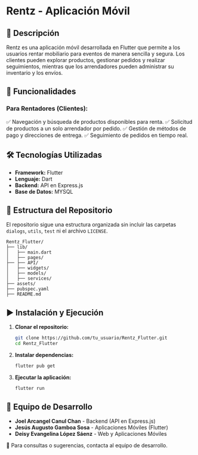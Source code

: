 # Rentz - Aplicación Móvil

## 📌 Descripción
Rentz es una aplicación móvil desarrollada en Flutter que permite a los usuarios rentar mobiliario para eventos de manera sencilla y segura. Los clientes pueden explorar productos, gestionar pedidos y realizar seguimientos, mientras que los arrendadores pueden administrar su inventario y los envíos.

## 🚀 Funcionalidades
### Para Rentadores (Clientes):
✅ Navegación y búsqueda de productos disponibles para renta.
✅ Solicitud de productos a un solo arrendador por pedido.
✅ Gestión de métodos de pago y direcciones de entrega.
✅ Seguimiento de pedidos en tiempo real.


## 🛠 Tecnologías Utilizadas
- **Framework:** Flutter
- **Lenguaje:** Dart
- **Backend:** API en Express.js
- **Base de Datos:** MYSQL

## 📂 Estructura del Repositorio
El repositorio sigue una estructura organizada sin incluir las carpetas `dialogs`, `utils`, `test` ni el archivo `LICENSE`.

```
Rentz_Flutter/
├── lib/
│   ├── main.dart
│   ├── pages/
├── ├── API/
│   ├── widgets/
│   ├── models/
│   ├── services/
├── assets/
├── pubspec.yaml
├── README.md
```

## ▶️ Instalación y Ejecución
1. **Clonar el repositorio:**
   ```sh
   git clone https://github.com/tu_usuario/Rentz_Flutter.git
   cd Rentz_Flutter
   ```
2. **Instalar dependencias:**
   ```sh
   flutter pub get
   ```
3. **Ejecutar la aplicación:**
   ```sh
   flutter run
   ```

## 👥 Equipo de Desarrollo
- **Joel Arcangel Canul Chan** - Backend (API en Express.js)
- **Jesús Augusto Gamboa Sosa** - Aplicaciones Móviles (Flutter)
- **Deisy Evangelina López Sáenz** - Web y Aplicaciones Móviles

📩 Para consultas o sugerencias, contacta al equipo de desarrollo.

